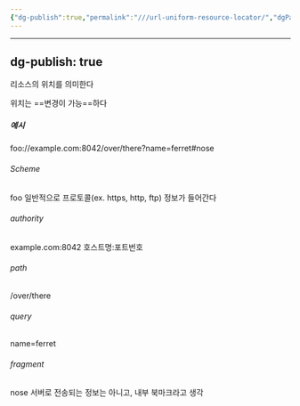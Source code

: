 ```yaml
---
{"dg-publish":true,"permalink":"///url-uniform-resource-locator/","dgPassFrontmatter":true}
---
```



---
dg-publish: true
---
리소스의 위치를 의미한다

위치는 ==변경이 가능==하다
##### 예시


foo://example.com:8042/over/there?name=ferret#nose

###### Scheme
foo
일반적으로 프로토콜(ex. https, http, ftp) 정보가 들어간다

###### authority
example.com:8042
호스트명:포트번호

###### path
/over/there

###### query
name=ferret

###### fragment
nose
서버로 전송되는 정보는 아니고, 내부 북마크라고 생각